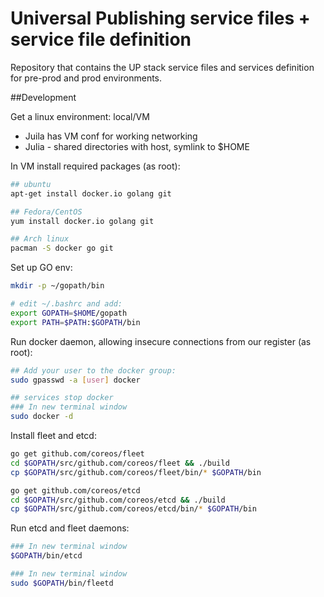 # Universal Publishing service files + service file definition
Repository that contains the UP stack service files and services definition for pre-prod and prod environments.

##Development


Get a linux environment: local/VM

- Juila has VM conf for working networking
- Julia - shared directories with host, symlink to $HOME

In VM install required packages (as root):

```bash
## ubuntu
apt-get install docker.io golang git

## Fedora/CentOS
yum install docker.io golang git

## Arch linux
pacman -S docker go git
```

Set up GO env:

```bash
mkdir -p ~/gopath/bin

# edit ~/.bashrc and add:
export GOPATH=$HOME/gopath
export PATH=$PATH:$GOPATH/bin
```

Run docker daemon, allowing insecure connections from our register (as root):

```bash
## Add your user to the docker group:
sudo gpasswd -a [user] docker

## services stop docker
### In new terminal window
sudo docker -d 
```

Install fleet and etcd:

```bash
go get github.com/coreos/fleet
cd $GOPATH/src/github.com/coreos/fleet && ./build
cp $GOPATH/src/github.com/coreos/fleet/bin/* $GOPATH/bin

go get github.com/coreos/etcd
cd $GOPATH/src/github.com/coreos/etcd && ./build
cp $GOPATH/src/github.com/coreos/etcd/bin/* $GOPATH/bin
```

Run etcd and fleet daemons:

```bash
### In new terminal window
$GOPATH/bin/etcd

### In new terminal window
sudo $GOPATH/bin/fleetd
```

